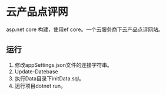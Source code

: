 # 云产品点评网
asp.net core 构建，使用ef core。一个云服务商下云产品点评网站。

## 运行
1. 修改appSettings.json文件的连接字符串。
2. Update-Datebase
3. 执行Data目录下initData.sql。
4. 运行项目dotnet run。
